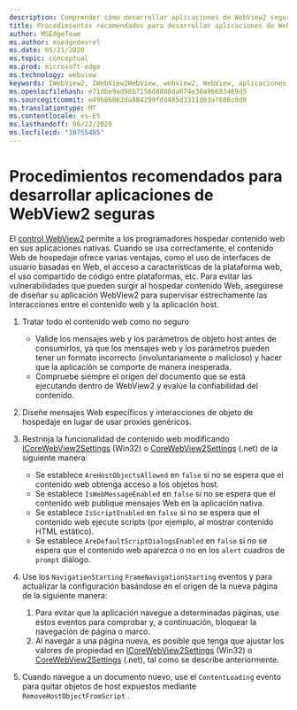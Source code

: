 ```yaml
---
description: Comprender cómo desarrollar aplicaciones de WebView2 seguras
title: Procedimientos recomendados para desarrollar aplicaciones de WebView2 seguras
author: MSEdgeTeam
ms.author: msedgedevrel
ms.date: 05/21/2020
ms.topic: conceptual
ms.prod: microsoft-edge
ms.technology: webview
keywords: IWebView2, IWebView2WebView, webview2, WebView, aplicaciones Win32, Win32, Edge, ICoreWebView2, ICoreWebView2Host, control de explorador, HTML Edge, seguridad
ms.openlocfilehash: e71dbe9ad98b7156d8888da074e30a96683469d5
ms.sourcegitcommit: e49b86082da884299fdd485d3311d63a7688c0d0
ms.translationtype: MT
ms.contentlocale: es-ES
ms.lasthandoff: 06/22/2020
ms.locfileid: "10755405"
---
```

# Procedimientos recomendados para desarrollar aplicaciones de WebView2 seguras

El [control WebView2](https://docs.microsoft.com/microsoft-edge/webview2/) permite a los programadores hospedar contenido web en sus aplicaciones nativas. Cuando se usa correctamente, el contenido Web de hospedaje ofrece varias ventajas, como el uso de interfaces de usuario basadas en Web, el acceso a características de la plataforma web, el uso compartido de código entre plataformas, etc. Para evitar las vulnerabilidades que pueden surgir al hospedar contenido Web, asegúrese de diseñar su aplicación WebView2 para supervisar estrechamente las interacciones entre el contenido web y la aplicación host. 

1. Tratar todo el contenido web como no seguro
    - Valide los mensajes web y los parámetros de objeto host antes de consumirlos, ya que los mensajes web y los parámetros pueden tener un formato incorrecto (involuntariamente o malicioso) y hacer que la aplicación se comporte de manera inesperada.
    - Compruebe siempre el origen del documento que se está ejecutando dentro de WebView2 y evalúe la confiabilidad del contenido. 

2. Diseñe mensajes Web específicos y interacciones de objeto de hospedaje en lugar de usar proxies genéricos.

3. Restrinja la funcionalidad de contenido web modificando [ICoreWebView2Settings](../reference/win32/0-9-538/icorewebview2settings) (Win32) o [CoreWebView2Settings](../reference/dotnet/0-9-538/microsoft-web-webview2-core-corewebview2settings) (.net) de la siguiente manera:
    - Se establece `AreHostObjectsAllowed` en `false` si no se espera que el contenido web obtenga acceso a los objetos host.
    - Se establece `IsWebMessageEnabled` en `false` si no se espera que el contenido web publique mensajes Web en la aplicación nativa. 
    - Se establece `IsScriptEnabled` en `false` si no se espera que el contenido web ejecute scripts (por ejemplo, al mostrar contenido HTML estático).
    - Se establece `AreDefaultScriptDialogsEnabled` en `false` si no se espera que el contenido web aparezca o no en los `alert` cuadros de `prompt` diálogo.

4.  Use los `NavigationStarting` `FrameNavigationStarting` eventos y para actualizar la configuración basándose en el origen de la nueva página de la siguiente manera:
    1.  Para evitar que la aplicación navegue a determinadas páginas, use estos eventos para comprobar y, a continuación, bloquear la navegación de página o marco. 
    2.  Al navegar a una página nueva, es posible que tenga que ajustar los valores de propiedad en [ICoreWebView2Settings](../reference/win32/0-9-538/icorewebview2settings) (Win32) o [CoreWebView2Settings](../reference/dotnet/0-9-538/microsoft-web-webview2-core-corewebview2settings) (.net), tal como se describe anteriormente.

5. Cuando navegue a un documento nuevo, use el `ContentLoading` evento para quitar objetos de host expuestos mediante `RemoveHostObjectFromScript` . 